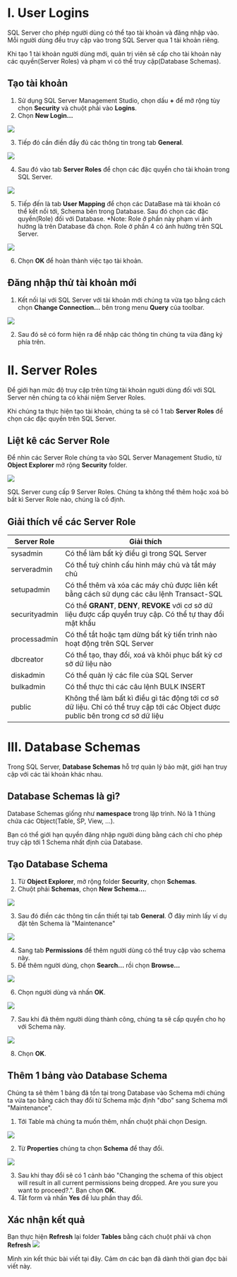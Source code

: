 # I. User Logins
SQL Server cho phép người dùng có thể tạo tài khoản và đăng nhập vào. Mỗi người dùng đều truy cập vào trong SQL Server qua 1 tài khoản riêng.

Khi tạo 1 tài khoản người dùng mới, quản trị viên sẽ cấp cho tài khoản này các quyền(Server Roles) và phạm vi có thể truy cập(Database Schemas). 

## Tạo tài khoản

1. Sử dụng SQL Server Management Studio, chọn dấu **+** để mở rộng tùy chọn **Security** và chuột phải vào **Logins**.
2. Chọn **New Login...**

![](https://images.viblo.asia/c9719a1a-9df6-4eca-bc7b-48c43116223f.png)

3. Tiếp đó cần điền đầy đủ các thông tin trong tab **General**.

![](https://images.viblo.asia/73faad42-7c98-4ac8-a5a0-5daf1ecf3e80.png)

4. Sau đó vào tab **Server Roles** để chọn các đặc quyền cho tài khoản trong SQL Server.

![](https://images.viblo.asia/dc02d614-07b5-4808-85e2-4714fdf14326.png)

5. Tiếp đến là tab **User Mapping** để chọn các DataBase mà tài khoản có thể kết nối tới, Schema bên trong Database. Sau đó chọn các đặc quyền(Role) đối với Database.
*Note: Role ở phần này phạm vi ảnh hưởng là trên Database đã chọn. Role ở phần 4 có ảnh hưởng trên SQL Server.

![](https://images.viblo.asia/57724735-45da-4e6f-82a6-7f491f90f776.png)

6. Chọn **OK** để hoàn thành việc tạo tài khoản.


## Đăng nhập thử tài khoản mới

1. Kết nối lại với SQL Server với tài khoản mới chúng ta vừa tạo bằng cách chọn **Change Connection...** bên trong menu **Query** của toolbar.

![](https://images.viblo.asia/cf71427d-8f2a-4e0a-9399-ffaedd115767.png)

2. Sau đó sẽ có form hiện ra để nhập các thông tin chúng ta vừa đăng ký phía trên.

# II. Server Roles
Để giới hạn mức độ truy cập trên từng tài khoản người dùng đối với SQL Server nên chúng ta có khái niệm Server Roles.

Khi chúng ta thực hiện tạo tài khoản, chúng ta sẽ có 1 tab **Server Roles** để chọn các đặc quyền trên SQL Server.

## Liệt kê các Server Role

Để nhìn các Server Role chúng ta vào SQL Server Management Studio, từ **Object Explorer** mở rộng **Security** folder.

![](https://images.viblo.asia/07e7d5fd-454e-4fe9-b0f2-fc6c90a5a188.png)

SQL Server cung cấp 9 Server Roles. Chúng ta không thể thêm hoặc xoá bỏ bất kì Server Role nào, chúng là cố định.

## Giải thích về các Server Role

|  Server Role | Giải thích | 
| -------- | -------- |
| sysadmin | Có thể làm bất kỳ điều gì trong SQL Server |
| serveradmin | Có thể tuỳ chỉnh cấu hình máy chủ và tắt máy chủ |
| setupadmin | Có thể thêm và xóa các máy chủ được liên kết bằng cách sử dụng các câu lệnh Transact-SQL |
| securityadmin | Có thể **GRANT**, **DENY**, **REVOKE** với cơ sở dữ liệu được cấp quyền truy cập. Có thể tự thay đổi mật khẩu |
| processadmin | Có thể tắt hoặc tạm dừng bất kỳ tiến trình nào hoạt động trên SQL Server |
| dbcreator | Có thể tạo, thay đổi, xoá và khôi phục bất kỳ cơ sở dữ liệu nào |
| diskadmin | Có thể quản lý các file của SQL Server|
| bulkadmin | Có thể thực thi các câu lệnh BULK INSERT |
| public | Không thể làm bất kì điều gì tác động tới cơ sở dữ liệu. Chỉ có thể truy cập tới các Object được public bên trong cơ sở dữ liệu |

# III. Database Schemas
Trong SQL Server, **Database Schemas** hỗ trợ quản lý bảo mật, giới hạn truy cập với các tài khoản khác nhau.

## Database Schemas là gì?
Database Schemas giống như **namespace** trong lập trình. Nó là 1 thùng chứa các Object(Table, SP, View, ...).

Bạn có thể giới hạn quyền đăng nhập người dùng bằng cách chỉ cho phép truy cập tới 1 Schema nhất định của Database. 

## Tạo Database Schema
1. Từ **Object Explorer**, mở rộng folder **Security**, chọn **Schemas**.
2. Chuột phải **Schemas**, chọn **New Schema...**.

![](https://images.viblo.asia/9f39f4cb-3aaa-4edb-8e7d-506d3c8c9ad7.png)

3. Sau đó điền các thông tin cần thiết tại tab **General**. Ở đây mình lấy ví dụ đặt tên Schema là "Maintenance"

![](https://images.viblo.asia/020923ff-98b5-49c8-acc8-e70aa041c4f9.png)

4. Sang tab **Permissions** để thêm người dùng có thể truy cập vào schema này.
5. Để thêm người dùng, chọn **Search...** rồi chọn **Browse...**

![](https://images.viblo.asia/d7cbf811-daef-432c-91d2-2a26e50efd41.png)

6. Chọn người dùng và nhấn **OK**.

![](https://images.viblo.asia/8dcbeda9-7cc9-4de2-9eb8-f72b47b99d38.png)

7. Sau khi đã thêm người dùng thành công, chúng ta sẽ cấp quyền cho họ với Schema này.

![](https://images.viblo.asia/cd569757-5527-401f-ae2c-ad745e69a1df.png)

8. Chọn **OK**.

## Thêm 1 bảng vào Database Schema
Chúng ta sẽ thêm 1 bảng đã tồn tại trong Database vào Schema mới chúng ta vừa tạo bằng cách thay đổi từ Schema mặc định "dbo" sang Schema mới "Maintenance".

1. Tới Table mà chúng ta muốn thêm, nhấn chuột phải chọn Design.

![](https://images.viblo.asia/ba353688-2aa2-41f7-8510-b777b3bd2c7b.png)

2. Từ **Properties** chúng ta chọn **Schema** để thay đổi.

![](https://images.viblo.asia/5780eda4-e1fb-4ade-95d8-28f0047925cc.png)

3. Sau khi thay đổi sẽ có 1 cảnh báo "Changing the schema of this object will result in all current permissions being dropped. Are you sure you want to proceed?.". Bạn chọn **OK**.
4. Tắt form và nhấn **Yes** để lưu phần thay đổi.


## Xác nhận kết quả
Bạn thực hiện **Refresh** lại folder **Tables** bằng cách chuột phải và chọn **Refresh**
![](https://images.viblo.asia/28ddd1fc-682c-446e-8566-1e9183de7da1.png)

Mình xin kết thúc bài viết tại đây. Cảm ơn các bạn đã dành thời gian đọc bài viết này.